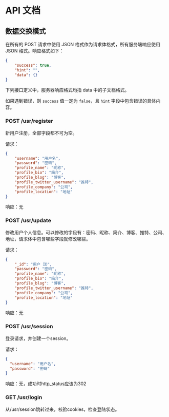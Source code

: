 # API 文档

## 数据交换模式

在所有的 POST 请求中使用 JSON 格式作为请求体格式，所有服务端响应使用 JSON 格式。响应格式如下：

```json
{
    "success": true,
    "hint": "",
    "data": {} 
}
```

下列接口定义中，服务器响应格式均指 data 中的子文档格式。

如果遇到错误，则 `success` 值一定为 `false`，且 `hint` 字段中包含错误的具体内容。

### POST /usr/register

新用户注册，全部字段都不可为空。

请求：

```json
{
    "username": "用户名",
    "password": "密码",
    "profile_name": "昵称",
    "profile_bio": "简介",
    "profile_blog": "博客",
    "profile_twitter_username": "推特",
    "profile_company": "公司",
    "profile_location": "地址"
}
```

响应：无

### POST /usr/update

修改用户个人信息。可以修改的字段有：密码、昵称、简介、博客、推特、公司、地址，请求体中包含哪些字段就修改哪些。

请求：

```json
{
    "_id": "用户 ID",
    "password": "密码",
    "profile_name": "昵称",
    "profile_bio": "简介",
    "profile_blog": "博客",
    "profile_twitter_username": "推特",
    "profile_company": "公司",
    "profile_location": "地址"
}
```

响应：无

### POST /usr/session

登录请求，并创建一个session。

请求：

```json
{
  "username": "用户名",
  "password": "密码"
}
```

响应：无，成功时http_status应该为302

### GET /usr/login

从/usr/session跳转过来，校验cookies，检查登陆状态。